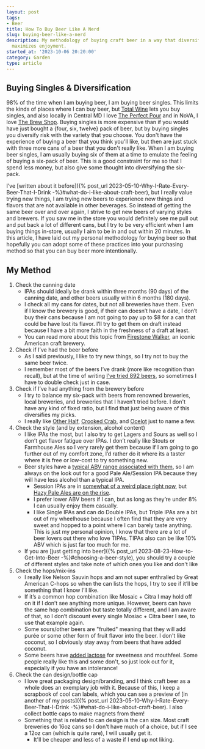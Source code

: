```yaml
---
layout: post
tags:
- Beer
title: How To Buy Beer Like A Nerd
slug: buying-beer-like-a-nerd
description: My methodology of buying craft beer in a way that diversifies risk and
  maximizes enjoyment.
started_at: '2023-10-06 20:20:00'
category: Garden
type: article
---
```


## Buying Singles & Diversification

98% of the time when I am buying beer, I am buying beer singles. This limits the kinds of places where I can buy beer, but [Total Wine](https://www.totalwine.com) lets you buy singles, and also locally in Central MD I love [The Perfect Pour](https://www.yelp.com/biz/the-perfect-pour-elkridge) and in NoVA, I love [The Brew Shop](https://www.arlbrew.com/). Buying singles is more expensive than if you would have just bought a {four, six, twelve} pack of beer, but by buying singles you diversify risk with the variety that you choose. You don't have the experience of buying a beer that you think you'll like, but then are just stuck with three more cans of a beer that you don't really like. When I am buying beer singles, I am usually buying six of them at a time to emulate the feeling of buying a six-pack of beer. This is a good constraint for me so that I spend less money, but also give some thought into diversifying the six-pack.

I’ve [written about it before]({% post_url 2023-05-10-Why-I-Rate-Every-Beer-That-I-Drink -%}#what-do-i-like-about-craft-beer), but I really value trying new things, I am trying new beers to experience new things and flavors that are not available in other beverages. So instead of getting the same beer over and over again, I strive to get new beers of varying styles and brewers. If you saw me in the store you would definitely see me pull out and put back a lot of different cans, but I try to be very efficient when I am buying things in-store, usually I aim to be in and out within 20 minutes. In this article, I have laid out my personal methodology for buying beer so that hopefully you can adopt some of these practices into your purchasing method so that you can buy beer more intentionally.

## My Method

1. Check the canning date
    * IPAs should ideally be drank within three months (90 days) of the canning date, and other beers usually within 6 months (180 days). 
    * I check all my cans for dates, but not all breweries have them. Even if I know the brewery is good, if their can doesn’t have a date, I don’t buy their cans because I am not going to pay up to $8 for a can that could be have lost its flavor. I’ll try to get them on draft instead because I have a bit more faith in the freshness of a draft at least.
    * You can read more about this topic from [Firestone Walker](https://www.firestonebeer.com/does-beer-expire), an iconic American craft brewery.
2. Check if I’ve had the beer before
    * As I said previously, I like to try new things, so I try not to buy the same beer twice. 
    * I remember most of the beers I’ve drank (more like recognition than recall), but at the time of writing [I’ve tried 892 beers](https://untappd.com/user/reesd), so sometimes I have to double check just in case. 
3. Check if I’ve had anything from the brewery before
    * I try to balance my six-pack with beers from renowned breweries, local breweries, and breweries that I haven’t tried before. I don't have any kind of fixed ratio, but I find that just being aware of this diversifies my picks.
    * I really like [Other Half](https://otherhalfbrewing.com/), [Crooked Crab](https://www.crookedcrabbrewing.com/), and [Ocelot](http://ocelotbrewing.com/) just to name a few.
4. Check the style (and by extension, alcohol content)
    * I like IPAs the most, but I also try to get Lagers and Sours as well so I don’t get flavor fatigue over IPAs. I don’t really like Stouts or Farmhouse Ales so I very rarely get them because if I am going to go further out of my comfort zone, I’d rather do it where its a taster where it is free or low-cost to try something new.
    * Beer styles have a [typical ABV range associated with them](https://www.brewersfriend.com/2017/05/07/beer-styles-abv-chart-alcohol-by-volume-ranges-2017-update/), so I am always on the look out for a good Pale Ale/Session IPA because they will have less alcohol than a typical IPA.
        * Session IPAs are in [somewhat of a weird place right now](https://www.pastemagazine.com/drink/session-ipa/session-ipas-are-dead-long-live-session-ipas), but [Hazy Pale Ales are on the rise](https://www.hopculture.com/hazy-pale-ale/).
        * I prefer lower ABV beers if I can, but as long as they’re under 8% I can usually enjoy them casually.
        * I like Single IPAs and can do Double IPAs, but Triple IPAs are a bit out of my wheelhouse because I often find that they are very sweet and hopped to a point where I can barely taste anything. This is just my personal opinion, I know that there are a lot of beer lovers out there who love TIPAs. TIPAs also can be like 10% ABV which is just far too much for me.
    * If you are [just getting into beer]({% post_url 2023-08-23-How-to-Get-Into-Beer -%}#choosing-a-beer-style), you should try a couple of different styles and take note of which ones you like and don't like
5. Check the hops/mix-ins
    * I really like Nelson Sauvin hops and am not super enthralled by Great American C-hops so when the can lists the hops, I try to see if it’ll be something that I know I’ll like.
    * If it’s a common hop combination like Mosaic + Citra I may hold off on it if I don’t see anything more unique. However, beers can have the same hop combination but taste totally different, and I am aware of that, so I don’t discount every single Mosiac + Citra beer I see, to use that example again.
    * Some sours/other beers are "fruited" meaning that they will add purée or some other form of fruit flavor into the beer. I don't like coconut, so I obviously stay away from beers that have added coconut.
    * Some beers have [added lactose](https://www.firestonebeer.com/is-there-lactose-in-my-beer) for sweetness and mouthfeel. Some people really like this and some don't, so just look out for it, especially if you have an intolerance!
6. Check the can design/bottle cap
    * I love great packaging design/branding, and I think craft beer as a whole does an exemplary job with it. Because of this, I keep a scrapbook of cool can labels, which you can see a preview of [in another of my posts]({% post_url 2023-05-10-Why-I-Rate-Every-Beer-That-I-Drink -%}#what-do-i-like-about-craft-beer). I also collect bottle caps to make magnets from them!
    * Something that is related to can design is the can size. Most craft breweries do 16oz cans so I don't have much of a choice, but if I see a 12oz can (which is quite rare), I will usually get it.
        * It'll be cheaper and less of a waste if I end up not liking.